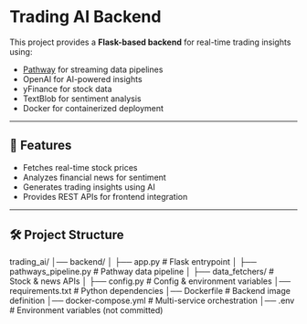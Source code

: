 # Trading AI Backend

This project provides a **Flask-based backend** for real-time trading insights using:
- [Pathway](https://pathway.com) for streaming data pipelines
- OpenAI for AI-powered insights
- yFinance for stock data
- TextBlob for sentiment analysis
- Docker for containerized deployment

---

## 🚀 Features
- Fetches real-time stock prices
- Analyzes financial news for sentiment
- Generates trading insights using AI
- Provides REST APIs for frontend integration

---

## 🛠️ Project Structure
trading_ai/
│── backend/
│ ├── app.py # Flask entrypoint
│ ├── pathways_pipeline.py # Pathway data pipeline
│ ├── data_fetchers/ # Stock & news APIs
│ ├── config.py # Config & environment variables
│── requirements.txt # Python dependencies
│── Dockerfile # Backend image definition
│── docker-compose.yml # Multi-service orchestration
│── .env # Environment variables (not committed)
